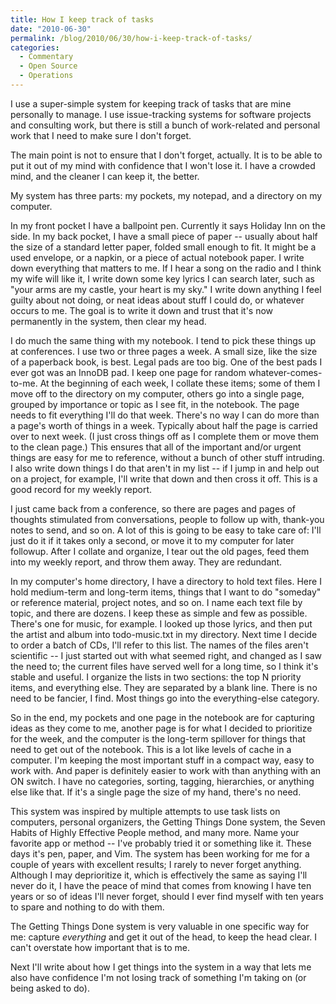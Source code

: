 ```yaml
---
title: How I keep track of tasks
date: "2010-06-30"
permalink: /blog/2010/06/30/how-i-keep-track-of-tasks/
categories:
  - Commentary
  - Open Source
  - Operations
---
```

I use a super-simple system for keeping track of tasks that are mine personally to manage. I use issue-tracking systems for software projects and consulting work, but there is still a bunch of work-related and personal work that I need to make sure I don't forget.

The main point is not to ensure that I don't forget, actually. It is to be able to put it out of my mind with confidence that I won't lose it. I have a crowded mind, and the cleaner I can keep it, the better.

My system has three parts: my pockets, my notepad, and a directory on my computer.

In my front pocket I have a ballpoint pen. Currently it says Holiday Inn on the side. In my back pocket, I have a small piece of paper -- usually about half the size of a standard letter paper, folded small enough to fit. It might be a used envelope, or a napkin, or a piece of actual notebook paper. I write down everything that matters to me. If I hear a song on the radio and I think my wife will like it, I write down some key lyrics I can search later, such as "your arms are my castle, your heart is my sky." I write down anything I feel guilty about not doing, or neat ideas about stuff I could do, or whatever occurs to me. The goal is to write it down and trust that it's now permanently in the system, then clear my head.

I do much the same thing with my notebook. I tend to pick these things up at conferences. I use two or three pages a week. A small size, like the size of a paperback book, is best. Legal pads are too big. One of the best pads I ever got was an InnoDB pad. I keep one page for random whatever-comes-to-me. At the beginning of each week, I collate these items; some of them I move off to the directory on my computer, others go into a single page, grouped by importance or topic as I see fit, in the notebook. The page needs to fit everything I'll do that week. There's no way I can do more than a page's worth of things in a week. Typically about half the page is carried over to next week. (I just cross things off as I complete them or move them to the clean page.) This ensures that all of the important and/or urgent things are easy for me to reference, without a bunch of other stuff intruding. I also write down things I do that aren't in my list -- if I jump in and help out on a project, for example, I'll write that down and then cross it off. This is a good record for my weekly report.

I just came back from a conference, so there are pages and pages of thoughts stimulated from conversations, people to follow up with, thank-you notes to send, and so on. A lot of this is going to be easy to take care of: I'll just do it if it takes only a second, or move it to my computer for later followup. After I collate and organize, I tear out the old pages, feed them into my weekly report, and throw them away. They are redundant.

In my computer's home directory, I have a directory to hold text files. Here I hold medium-term and long-term items, things that I want to do "someday" or reference material, project notes, and so on. I name each text file by topic, and there are dozens. I keep these as simple and few as possible. There's one for music, for example. I looked up those lyrics, and then put the artist and album into todo-music.txt in my directory. Next time I decide to order a batch of CDs, I'll refer to this list. The names of the files aren't scientific -- I just started out with what seemed right, and changed as I saw the need to; the current files have served well for a long time, so I think it's stable and useful. I organize the lists in two sections: the top N priority items, and everything else. They are separated by a blank line. There is no need to be fancier, I find. Most things go into the everything-else category.

So in the end, my pockets and one page in the notebook are for capturing ideas as they come to me, another page is for what I decided to prioritize for the week, and the computer is the long-term spillover for things that need to get out of the notebook. This is a lot like levels of cache in a computer. I'm keeping the most important stuff in a compact way, easy to work with. And paper is definitely easier to work with than anything with an ON switch. I have no categories, sorting, tagging, hierarchies, or anything else like that. If it's a single page the size of my hand, there's no need.

This system was inspired by multiple attempts to use task lists on computers, personal organizers, the Getting Things Done system, the Seven Habits of Highly Effective People method, and many more. Name your favorite app or method -- I've probably tried it or something like it. These days it's pen, paper, and Vim. The system has been working for me for a couple of years with excellent results; I rarely to never forget anything. Although I may deprioritize it, which is effectively the same as saying I'll never do it, I have the peace of mind that comes from knowing I have ten years or so of ideas I'll never forget, should I ever find myself with ten years to spare and nothing to do with them.

The Getting Things Done system is very valuable in one specific way for me: capture *everything* and get it out of the head, to keep the head clear. I can't overstate how important that is to me.

Next I'll write about how I get things into the system in a way that lets me also have confidence I'm not losing track of something I'm taking on (or being asked to do).
